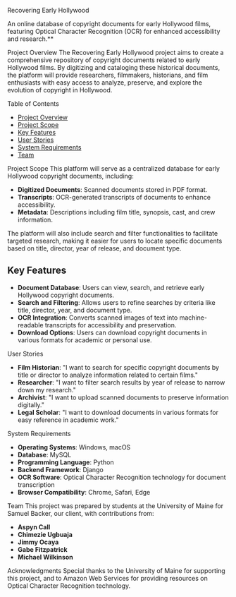 Recovering Early Hollywood

An online database of copyright documents for early Hollywood films, featuring Optical Character Recognition (OCR) for enhanced accessibility and research.**

Project Overview
The Recovering Early Hollywood project aims to create a comprehensive repository of copyright documents related to early Hollywood films. By digitizing and cataloging these historical documents, the platform will provide researchers, filmmakers, historians, and film enthusiasts with easy access to analyze, preserve, and explore the evolution of copyright in Hollywood.

Table of Contents
- [Project Overview](#project-overview)
- [Project Scope](#project-scope)
- [Key Features](#key-features)
- [User Stories](#user-stories)
- [System Requirements](#system-requirements)
- [Team](#team)

Project Scope
This platform will serve as a centralized database for early Hollywood copyright documents, including:
- **Digitized Documents**: Scanned documents stored in PDF format.
- **Transcripts**: OCR-generated transcripts of documents to enhance accessibility.
- **Metadata**: Descriptions including film title, synopsis, cast, and crew information.

The platform will also include search and filter functionalities to facilitate targeted research, making it easier for users to locate specific documents based on title, director, year of release, and document type.

## Key Features
- **Document Database**: Users can view, search, and retrieve early Hollywood copyright documents.
- **Search and Filtering**: Allows users to refine searches by criteria like title, director, year, and document type.
- **OCR Integration**: Converts scanned images of text into machine-readable transcripts for accessibility and preservation.
- **Download Options**: Users can download copyright documents in various formats for academic or personal use.

User Stories
- **Film Historian**: "I want to search for specific copyright documents by title or director to analyze information related to certain films."
- **Researcher**: "I want to filter search results by year of release to narrow down my research."
- **Archivist**: "I want to upload scanned documents to preserve information digitally."
- **Legal Scholar**: "I want to download documents in various formats for easy reference in academic work."

System Requirements
- **Operating Systems**: Windows, macOS
- **Database**: MySQL
- **Programming Language**: Python
- **Backend Framework**: Django
- **OCR Software**: Optical Character Recognition technology for document transcription
- **Browser Compatibility**: Chrome, Safari, Edge

Team
This project was prepared by students at the University of Maine for Samuel Backer, our client, with contributions from:
- **Aspyn Call**
- **Chimezie Ugbuaja**
- **Jimmy Ocaya**
- **Gabe Fitzpatrick**
- **Michael Wilkinson**


Acknowledgments
Special thanks to the University of Maine for supporting this project, and to Amazon Web Services for providing resources on Optical Character Recognition technology.
